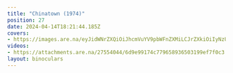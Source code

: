 ```yaml
---
title: "Chinatown (1974)"
position: 27
date: 2024-04-14T18:21:44.185Z
covers: 
- https://images.are.na/eyJidWNrZXQiOiJhcmVuYV9pbWFnZXMiLCJrZXkiOiIyNzU1NDA0NC9vcmlnaW5hbF9kMGIyOTE5ZWM5MjA2NjEzMjAyNDA0MTQtMi1lZ2c5MXIucG5nIiwiZWRpdHMiOnsicmVzaXplIjp7IndpZHRoIjoxODAwLCJoZWlnaHQiOjE4MDAsImZpdCI6Imluc2lkZSIsIndpdGhvdXRFbmxhcmdlbWVudCI6dHJ1ZX0sIndlYnAiOnsicXVhbGl0eSI6NjV9LCJqcGVnIjp7InF1YWxpdHkiOjY1fSwicm90YXRlIjpudWxsfX0=?bc=0
videos: 
- https://attachments.are.na/27554044/6d9e99174c779658936503199ef7f0c3.mp4?1713118905
layout: binoculars
---
```


